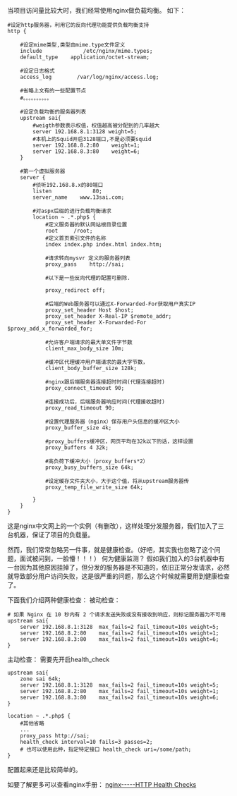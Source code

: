 当项目访问量比较大时，我们经常使用nginx做负载均衡。
如下：


    #设定http服务器，利用它的反向代理功能提供负载均衡支持
    http {

        #设定mime类型,类型由mime.type文件定义
        include             /etc/nginx/mime.types;
        default_type    application/octet-stream;
    
        #设定日志格式
        access_log        /var/log/nginx/access.log;
    
        #省略上文有的一些配置节点
        #。。。。。。。。。。
    
        #设定负载均衡的服务器列表
        upstream sai{
            #weigth参数表示权值，权值越高被分配到的几率越大
            server 192.168.8.1:3128 weight=5;
            #本机上的Squid开启3128端口,不是必须要squid
            server 192.168.8.2:80    weight=1;
            server 192.168.8.3:80    weight=6;
        }
            
        #第一个虚拟服务器
        server {
            #侦听192.168.8.x的80端口
            listen             80;
            server_name    www.13sai.com;
    
            #对aspx后缀的进行负载均衡请求
            location ~ .*.php$ {
                #定义服务器的默认网站根目录位置
                root     /root; 
                #定义首页索引文件的名称
                index index.php index.html index.htm;
                
                #请求转向mysvr 定义的服务器列表
                proxy_pass    http://sai;
    
                #以下是一些反向代理的配置可删除.
    
                proxy_redirect off;
    
                #后端的Web服务器可以通过X-Forwarded-For获取用户真实IP
                proxy_set_header Host $host;
                proxy_set_header X-Real-IP $remote_addr;
                proxy_set_header X-Forwarded-For $proxy_add_x_forwarded_for;
    
                #允许客户端请求的最大单文件字节数
                client_max_body_size 10m; 
    
                #缓冲区代理缓冲用户端请求的最大字节数，
                client_body_buffer_size 128k;
    
                #nginx跟后端服务器连接超时时间(代理连接超时)
                proxy_connect_timeout 90;
    
                #连接成功后，后端服务器响应时间(代理接收超时)
                proxy_read_timeout 90;
    
                #设置代理服务器（nginx）保存用户头信息的缓冲区大小
                proxy_buffer_size 4k;
    
                #proxy_buffers缓冲区，网页平均在32k以下的话，这样设置
                proxy_buffers 4 32k;
    
                #高负荷下缓冲大小（proxy_buffers*2）
                proxy_busy_buffers_size 64k; 
    
                #设定缓存文件夹大小，大于这个值，将从upstream服务器传
                proxy_temp_file_write_size 64k;    
    
            }
        }
    }


这是nginx中文网上的一个实例（有删改），这样处理分发服务器，我们加入了三台机器，保证了项目的负载量。

然而，我们常常忽略另一件事，就是健康检查。（好吧，其实我也忽略了这个问题，面试被问到，一脸懵！！！）
何为健康监测？
假如我们加入的3台机器中有一台因为其他原因挂掉了，但分发的服务器是不知道的，依旧正常分发请求，必然就导致部分用户访问失败，这是很严重的问题，那么这个时候就需要用到健康检查了。

下面我们介绍两种健康检查：
被动检查：

    # 如果 Nginx 在 10 秒内有 2 个请求发送失败或没有接收到响应，则标记服务器为不可用
    upstream sai{
        server 192.168.8.1:3128  max_fails=2 fail_timeout=10s weight=5;
        server 192.168.8.2:80    max_fails=2 fail_timeout=10s weight=1;
        server 192.168.8.3:80    max_fails=2 fail_timeout=10s weight=6;
    }


主动检查：
需要先开启health_check 

    upstream sai{
        zone sai 64k;
        server 192.168.8.1:3128  max_fails=2 fail_timeout=10s weight=5;
        server 192.168.8.2:80    max_fails=2 fail_timeout=10s weight=1;
        server 192.168.8.3:80    max_fails=2 fail_timeout=10s weight=6;
    }

    location ~ .*.php$ {
        #其他省略
        ...
        proxy_pass http://sai;
        health_check interval=10 fails=3 passes=2;
        # 也可以使用此种，指定特定接口 health_check uri=/some/path;
    }


配置起来还是比较简单的。

如要了解更多可以查看nginx手册：
[nginx-----HTTP Health Checks](https://docs.nginx.com/nginx/admin-guide/load-balancer/http-health-check/)

